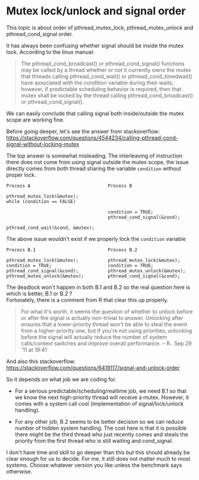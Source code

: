 # Mutex lock/unlock and signal order

This topic is about order of pthread_mutex_lock, pthread_mutex_unlock and pthread_cond_signal order.  

It has always been confusing whether signal should be inside the mutex lock. According to the linux manual:  

> The pthread_cond_broadcast() or pthread_cond_signal() functions may be called by a thread whether or not it currently owns the mutex that threads calling pthread_cond_wait() or pthread_cond_timedwait() have associated with the condition variable during their waits; however, if predictable scheduling behavior is required, then that mutex shall be locked by the thread calling pthread_cond_broadcast() or pthread_cond_signal().  

We can easily conclude that calling signal both inside/outside the mutex scope are working fine.

Before going deeper, let's see the answer from stackoverflow: https://stackoverflow.com/questions/4544234/calling-pthread-cond-signal-without-locking-mutex  

The top answer is somewhat misleading. The interleaving of instruction there does not come from using signal outside the mutex scope, the issue directly comes from both thread sharing the variable `condition` without proper lock.

    Process A                             Process B

    pthread_mutex_lock(&mutex);
    while (condition == FALSE)

                                          condition = TRUE;
                                          pthread_cond_signal(&cond);

    pthread_cond_wait(&cond, &mutex);

The above issue wouldn't exist if we properly lock the `condition` variable

    Process B.1                           Process B.2

    pthread_mutex_lock(&mutex);           pthread_mutex_lock(&mutex);  
    condition = TRUE;                     condition = TRUE;
    pthread_cond_signal(&cond);           pthread_mutex_unlock(&mutex);
    pthread_mutex_unlock(&mutex);         pthread_cond_signal(&cond);

The deadlock won't happen in both B.1 and B.2 so the real question here is which is better, B.1 or B.2 ?  
Fortunately, there is a comment from R that clear this up properly.  

> For what it's worth, it seems the question of whether to unlock before or after the signal is actually non-trivial to answer. Unlocking after ensures that a lower-priority thread won't be able to steal the event from a higher-priority one, but if you're not using priorities, unlocking before the signal will actually reduce the number of system calls/context switches and improve overall performance. – R.. Sep 29 '11 at 19:41

And also this stackoverflow: https://stackoverflow.com/questions/6419117/signal-and-unlock-order

So it depends on what job we are coding for.  
- For a serious predictable/scheduling/realtime job, we need B.1 so that we know the next high-priority thread will receive a mutex. However, it comes with a system call cost (implementation of signal/lock/unlock handling).  

- For any other job, B.2 seems to be better decision so we can reduce number of hidden system handling. The cost here is that it is possible there might be the third thread who just recently comes and steals the priority from the first thread who is still waiting and cond_signal.  

I don't have time and skill to go deeper than this but this should already be clear enough for us to decide. For me, it still does not matter much to most systems. Choose whatever version you like unless the benchmark says otherwise.
